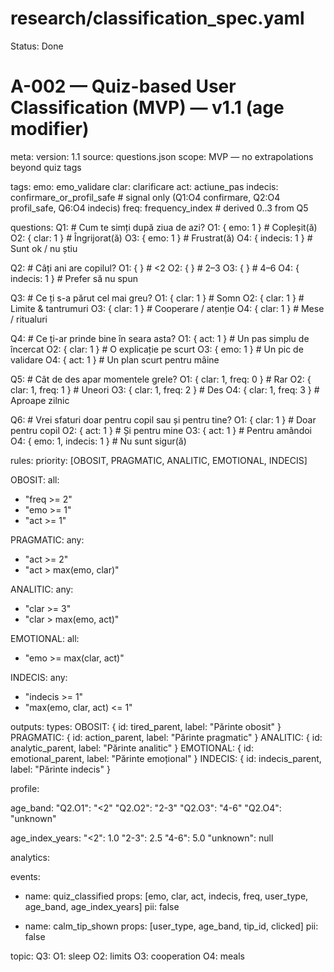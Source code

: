 # research/classification_spec.yaml

Status: Done

# A-002 — Quiz-based User Classification (MVP) — v1.1 (age modifier)

meta:
version: 1.1
source: questions.json
scope: MVP — no extrapolations beyond quiz tags

tags:
emo: emo_validare
clar: clarificare
act: actiune_pas
indecis: confirmare_or_profil_safe   # signal only (Q1:O4 confirmare, Q2:O4 profil_safe, Q6:O4 indecis)
freq: frequency_index                # derived 0..3 from Q5

questions:
Q1: # Cum te simți după ziua de azi?
O1: { emo: 1 }        # Copleșit(ă)
O2: { clar: 1 }       # Îngrijorat(ă)
O3: { emo: 1 }        # Frustrat(ă)
O4: { indecis: 1 }    # Sunt ok / nu știu

Q2: # Câți ani are copilul?
O1: { }               # <2
O2: { }               # 2–3
O3: { }               # 4–6
O4: { indecis: 1 }    # Prefer să nu spun

Q3: # Ce ți s-a părut cel mai greu?
O1: { clar: 1 }       # Somn
O2: { clar: 1 }       # Limite & tantrumuri
O3: { clar: 1 }       # Cooperare / atenție
O4: { clar: 1 }       # Mese / ritualuri

Q4: # Ce ți-ar prinde bine în seara asta?
O1: { act: 1 }        # Un pas simplu de încercat
O2: { clar: 1 }       # O explicație pe scurt
O3: { emo: 1 }        # Un pic de validare
O4: { act: 1 }        # Un plan scurt pentru mâine

Q5: # Cât de des apar momentele grele?
O1: { clar: 1, freq: 0 }  # Rar
O2: { clar: 1, freq: 1 }  # Uneori
O3: { clar: 1, freq: 2 }  # Des
O4: { clar: 1, freq: 3 }  # Aproape zilnic

Q6: # Vrei sfaturi doar pentru copil sau și pentru tine?
O1: { clar: 1 }       # Doar pentru copil
O2: { act: 1 }        # Și pentru mine
O3: { act: 1 }        # Pentru amândoi
O4: { emo: 1, indecis: 1 } # Nu sunt sigur(ă)

rules:
priority: [OBOSIT, PRAGMATIC, ANALITIC, EMOTIONAL, INDECIS]

OBOSIT:
all:
- "freq >= 2"
- "emo >= 1"
- "act >= 1"

PRAGMATIC:
any:
- "act >= 2"
- "act > max(emo, clar)"

ANALITIC:
any:
- "clar >= 3"
- "clar > max(emo, act)"

EMOTIONAL:
all:
- "emo >= max(clar, act)"

INDECIS:
any:
- "indecis >= 1"
- "max(emo, clar, act) <= 1"

outputs:
types:
OBOSIT:     { id: tired_parent,     label: "Părinte obosit" }
PRAGMATIC:  { id: action_parent,    label: "Părinte pragmatic" }
ANALITIC:   { id: analytic_parent,  label: "Părinte analitic" }
EMOTIONAL:  { id: emotional_parent, label: "Părinte emoțional" }
INDECIS:    { id: indecis_parent,   label: "Părinte indecis" }

profile:

age_band:
"Q2.O1": "<2"
"Q2.O2": "2-3"
"Q2.O3": "4-6"
"Q2.O4": "unknown"

age_index_years:
"<2": 1.0
"2-3": 2.5
"4-6": 5.0
"unknown": null

analytics:

events:
- name: quiz_classified
props: [emo, clar, act, indecis, freq, user_type, age_band, age_index_years]
pii: false

- name: calm_tip_shown
props: [user_type, age_band, tip_id, clicked]
pii: false

topic:
Q3:
O1: sleep
O2: limits
O3: cooperation
O4: meals
